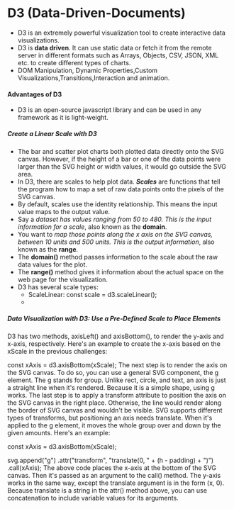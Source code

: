 # D3 (Data-Driven-Documents)

* D3 is an extremely powerful visualization tool to create interactive data visualizations.
* D3 is **data driven**. It can use static data or fetch it from the remote server in different formats such as Arrays, Objects, CSV, JSON, XML etc. to create different types of charts.
* DOM Manipulation, Dynamic Properties,Custom Visualizations,Transitions,Interaction and animation.

#### Advantages of D3
* D3 is an open-source javascript library and can be used in any framework as it is light-weight.


##### Create a Linear Scale with D3

* The bar and scatter plot charts both plotted data directly onto the SVG canvas. However, if the height of a bar or one of the data points were larger than the SVG height or width values, it would go outside the SVG area.
* In D3, there are scales to help plot data. ***Scales*** are functions that tell the program how to map a set of raw data points onto the pixels of the SVG canvas.
* By default, scales use the identity relationship. This means the input value maps to the output value.
* Say a *dataset has values ranging from 50 to 480. This is the input information for a scale*, also known as the **domain**.
* You want to *map those points along the x axis on the SVG canvas, between 10 units and 500 units. This is the output information*, also known as the **range**.
* The **domain()** method passes information to the scale about the raw data values for the plot. 
* The **range()** method gives it information about the actual space on the web page for the visualization.
* D3 has several scale types:
    * ScaleLinear: const scale = d3.scaleLinear();
    * 
##### Data Visualization with D3: Use a Pre-Defined Scale to Place Elements
D3 has two methods, axisLeft() and axisBottom(), to render the y-axis and x-axis, respectively. Here's an example to create the x-axis based on the xScale in the previous challenges:

const xAxis = d3.axisBottom(xScale);
The next step is to render the axis on the SVG canvas. To do so, you can use a general SVG component, the g element. The g stands for group. Unlike rect, circle, and text, an axis is just a straight line when it's rendered. Because it is a simple shape, using g works. The last step is to apply a transform attribute to position the axis on the SVG canvas in the right place. Otherwise, the line would render along the border of SVG canvas and wouldn't be visible. SVG supports different types of transforms, but positioning an axis needs translate. When it's applied to the g element, it moves the whole group over and down by the given amounts. Here's an example:

const xAxis = d3.axisBottom(xScale);

svg.append("g")
   .attr("transform", "translate(0, " + (h - padding) + ")")
   .call(xAxis);
The above code places the x-axis at the bottom of the SVG canvas. Then it's passed as an argument to the call() method. The y-axis works in the same way, except the translate argument is in the form (x, 0). Because translate is a string in the attr() method above, you can use concatenation to include variable values for its arguments.
